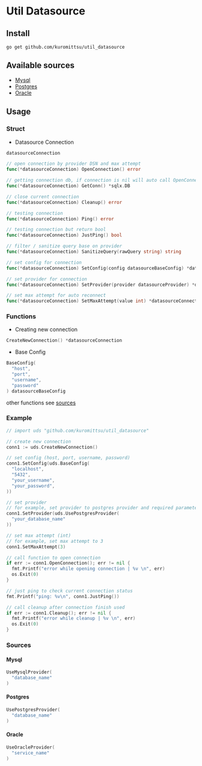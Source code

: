 # Util Datasource

## Install

```
go get github.com/kuromittsu/util_datasource
```

## Available sources

- [Mysql](#mysql)
- [Postgres](#postgres)
- [Oracle](#oracle)

## Usage

### Struct

- Datasource Connection

```go
datasourceConnection

// open connection by provider DSN and max attempt
func(*datasourceConnection) OpenConnection() error

// getting connection db, if connection is nil will auto call OpenConnection function
func(*datasourceConnection) GetConn() *sqlx.DB

// close current connection
func(*datasourceConnection) Cleanup() error

// testing connection
func(*datasourceConnection) Ping() error

// testing connection but return bool
func(*datasourceConnection) JustPing() bool

// filter / sanitize query base on provider
func(*datasourceConnection) SanitizeQuery(rawQuery string) string

// set config for connection
func(*datasourceConnection) SetConfig(config datasourceBaseConfig) *datasourceConnection

// set provider for connection
func(*datasourceConnection) SetProvider(provider datasourceProvider) *datasourceConnection

// set max attempt for auto reconnect
func(*datasourceConnection) SetMaxAttempt(value int) *datasourceConnection
```

### Functions

- Creating new connection

```go
CreateNewConnection() *datasourceConnection
```

- Base Config

```go
BaseConfig(
  "host",
  "port",
  "username",
  "password"
) datasourceBaseConfig
```

other functions see [sources](#sources)

### Example

```go
// import uds "github.com/kuromittsu/util_datasource"

// create new connection
conn1 := uds.CreateNewConnection()

// set config (host, port, username, password)
conn1.SetConfig(uds.BaseConfig(
  "localhost",
  "5432",
  "your_username",
  "your_password",
))

// set provider
// for example, set provider to postgres provider and required parameter is database name
conn1.SetProvider(uds.UsePostgresProvider(
  "your_database_name"
))

// set max attempt (int)
// for example, set max attempt to 3
conn1.SetMaxAttempt(3)

// call function to open connection
if err := conn1.OpenConnection(); err != nil {
  fmt.Printf("error while opening connection | %v \n", err)
  os.Exit(0)
}

// just ping to check current connection status
fmt.Printf("ping: %v\n", conn1.JustPing())

// call cleanup after connection finish used
if err := conn1.Cleanup(); err != nil {
  fmt.Printf("error while cleanup | %v \n", err)
  os.Exit(0)
}
```

### Sources

#### Mysql

```go
UseMysqlProvider(
  "database_name"
)
```

#### Postgres

```go
UsePostgresProvider(
  "database_name"
)
```

#### Oracle

```go
UseOracleProvider(
  "service_name"
)
```
